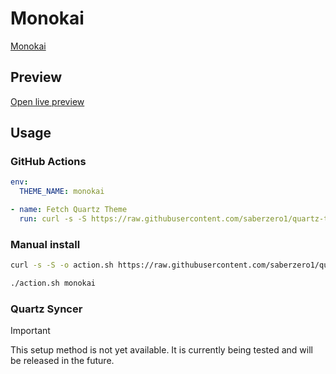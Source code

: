 # Monokai

[Monokai](https://github.com/bitSchleuder/obsidian-monokai-theme)

## Preview

[Open live preview](https://quartz-themes.github.io/monokai/)

## Usage

### GitHub Actions

```yaml
env:
  THEME_NAME: monokai
```

```yaml
- name: Fetch Quartz Theme
  run: curl -s -S https://raw.githubusercontent.com/saberzero1/quartz-themes/master/action.sh | bash -s -- $THEME_NAME
```

### Manual install

```bash
curl -s -S -o action.sh https://raw.githubusercontent.com/saberzero1/quartz-themes/master/action.sh

./action.sh monokai
```

### Quartz Syncer

> [!IMPORTANT]
> This setup method is not yet available. It is currently being tested and will be released in the future.
